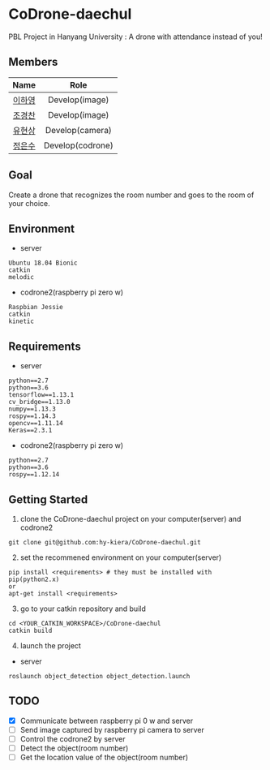 # CoDrone-daechul
PBL Project in Hanyang University : A drone with attendance instead of you!

## Members
| Name | Role | 
|:----:|:----:|
|[이하영](github.com/hy-kiera)|Develop(image)|
|[조경찬](github.com/devcre)|Develop(image)|
|[유현상](github.com/RyuHS1942)|Develop(camera)|
|[정은수](github.com/BinCHip)|Develop(codrone)|

## Goal
Create a drone that recognizes the room number and goes to the room of your choice.

## Environment
 - server
 ```
 Ubuntu 18.04 Bionic
 catkin
 melodic
 ```
 - codrone2(raspberry pi zero w)
 ```
 Raspbian Jessie
 catkin
 kinetic
 ```

## Requirements
 - server
 ```
 python==2.7
 python==3.6
 tensorflow==1.13.1
 cv_bridge==1.13.0
 numpy==1.13.3
 rospy==1.14.3
 opencv==1.11.14
 Keras==2.3.1
 ```
 - codrone2(raspberry pi zero w)
 ```
 python==2.7
 python==3.6
 rospy==1.12.14
 ```
 
## Getting Started 
1. clone the CoDrone-daechul project on your computer(server) and codrone2
```
git clone git@github.com:hy-kiera/CoDrone-daechul.git
```
2. set the recommened environment on your computer(server)
```
pip install <requirements> # they must be installed with pip(python2.x)
or
apt-get install <requirements>
```

3. go to your catkin repository and build
```
cd <YOUR_CATKIN_WORKSPACE>/CoDrone-daechul
catkin build
```

4. launch the project
 - server
 ```
 roslaunch object_detection object_detection.launch
 ```
 
## TODO
- [x] Communicate between raspberry pi 0 w and server
- [ ] Send image captured by raspberry pi camera to server
- [ ] Control the codrone2 by server
- [ ] Detect the object(room number)
- [ ] Get the location value of the object(room number)

